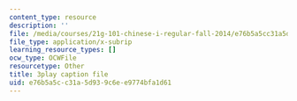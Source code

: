 ```yaml
---
content_type: resource
description: ''
file: /media/courses/21g-101-chinese-i-regular-fall-2014/e76b5a5cc31a5d939c6ee9774bfa1d61_oUIGRmcnUtA.vtt
file_type: application/x-subrip
learning_resource_types: []
ocw_type: OCWFile
resourcetype: Other
title: 3play caption file
uid: e76b5a5c-c31a-5d93-9c6e-e9774bfa1d61
---
```


